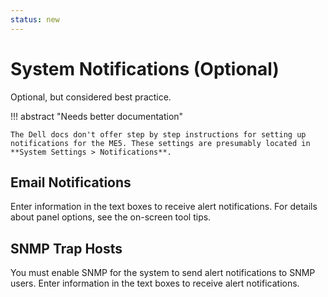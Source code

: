 ```yaml
---
status: new
---
```


# System Notifications (Optional)

Optional, but considered best practice.

!!! abstract "Needs better documentation"

    The Dell docs don't offer step by step instructions for setting up notifications for the ME5. These settings are presumably located in **System Settings > Notifications**.

## Email Notifications

Enter information in the text boxes to receive alert notifications. For details about panel options, see the on-screen tool tips.

## SNMP Trap Hosts

You must enable SNMP for the system to send alert notifications to SNMP users. Enter information in the text boxes to receive alert notifications.
